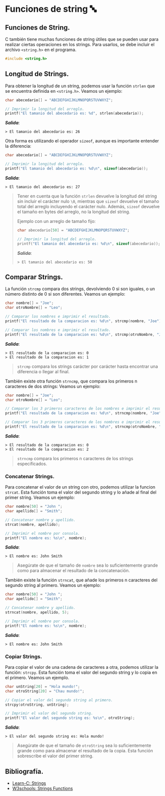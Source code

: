 # Funciones de string 🔤
## Funciones de String.
C también tiene muchas funciones de string útiles que se pueden usar para realizar ciertas operaciones en los strings. Para usarlos, se debe incluir el archivo `<string.h>` en el programa.
```c
#include <string.h>
```

## Longitud de Strings.
Para obtener la longitud de un string, podemos usar la función `strlen` que se encuentra definida en `<string.h>`. Veamos un ejemplo:
```c
char abecedario[] = "ABCDEFGHIJKLMNOPQRSTUVWXYZ";

// Imprimir la longitud del arreglo.
printf("El tamanio del abecedario es: %d", strlen(abecedario));
```
***Salida***:
```
> El tamanio del abecedario es: 26
```

Otra forma es utilizando el operador `sizeof`, aunque es importante entender la diferencia:
```c
char abecedario[] = "ABCDEFGHIJKLMNOPQRSTUVWXYZ";

// Imprimir la longitud del arreglo.
printf("El tamanio del abecedario es: %d\n", sizeof(abecedario));
```
***Salida***:
```
> El tamanio del abecedario es: 27
```

> Tener en cuenta que la función `strlen` devuelve la longitud del string sin incluir el carácter nulo `\0`, mientras que `sizeof` devuelve el tamaño total del arreglo incluyendo el carácter nulo. Además, `sizeof` devuelve el tamaño en bytes del arreglo, no la longitud del string.
>
> Ejemplo con un arreglo de tamaño fijo:
> ```c
> char abecedario[50] = "ABCDEFGHIJKLMNOPQRSTUVWXYZ";
> 
> // Imprimir la longitud del arreglo.
> printf("El tamanio del abecedario es: %d\n", sizeof(abecedario));
> ```
> ***Salida***:
> ```
> > El tamanio del abecedario es: 50
> ```

## Comparar Strings.
La función `strcmp` compara dos strings, devolviendo 0 si son iguales, o un número distinto de 0 si son diferentes. Veamos un ejemplo:
```c
char nombre[] = "Joe";
char otroNombre[] = "Leo";

// Comparar los nombres e imprimir el resultado.
printf("El resultado de la comparacion es: %d\n", strcmp(nombre, "Joe"));

// Comparar los nombres e imprimir el resultado.
printf("El resultado de la comparacion es: %d\n", strcmp(otroNombre, "Joe"));
```
***Salida***:
```
> El resultado de la comparacion es: 0
> El resultado de la comparacion es: 1
```
> `strcmp` compara los strings carácter por carácter hasta encontrar una diferencia o llegar al final.

También existe otra función `strncmp`, que compara los primeros n caracteres de dos strings: Veamos un ejemplo:
```c
char nombre[] = "Joe";
char otroNombre[] = "Leo";

// Comparar los 3 primeros caracteres de los nombres e imprimir el resultado.
printf("El resultado de la comparacion es: %d\n", strncmp(nombre, "Joe", 3));

// Comparar los 3 primeros caracteres de los nombres e imprimir el resultado.
printf("El resultado de la comparacion es: %d\n", strncmp(otroNombre, "Joe", 3));
```
***Salida***:
```
> El resultado de la comparacion es: 0
> El resultado de la comparacion es: 2
```
> `strncmp` compara los primeros n caracteres de los strings especificados.

### Concatenar Strings.
Para concatenar el valor de un string con otro, podemos utilizar la funcion `strcat`. Esta función toma el valor del segundo string y lo añade al final del primer string. Veamos un ejemplo:
```c
char nombre[50] = "John ";                                                      // nombre es: "John ".
char apellido[] = "Smith";

// Concatenar nombre y apellido.
strcat(nombre, apellido);                                                       // Ahora nombre es: "John Smith".

// Imprimir el nombre por consola.
printf("El nombre es: %s\n", nombre);
```
***Salida***:
```
> El nombre es: John Smith
```
> Asegúrate de que el tamaño de `nombre` sea lo suficientemente grande como para almacenar el resultado de la concatenación.

También existe la función `strncat`, que añade los primeros n caracteres del segundo string al primero. Veamos un ejemplo:
```c
char nombre[50] = "John ";                                                      // nombre es: "John ".
char apellido[] = "Smith";

// Concatenar nombre y apellido.
strncat(nombre, apellido, 5);                                                   // Ahora nombre es: "John Smith".

// Imprimir el nombre por consola.
printf("El nombre es: %s\n", nombre);
```
***Salida***:
```
> El nombre es: John Smith
```

### Copiar Strings.
Para copiar el valor de una cadena de caracteres a otra, podemos utilizar la función: `strcpy`. Esta función toma el valor del segundo string y lo copia en el primero. Veamos un ejemplo.
```c
char unString[20] = "Hola mundo!";
char otroString[20] = "Chau mundo!";                                            // otroString es: "Chau mundo!".

// Copiar el valor del segundo string al primero.
strcpy(otroString, unString);                                                   // Ahora otroString es: "Hola mundo!".

// Imprimir el valor del segundo string.
printf("El valor del segundo string es: %s\n", otroString);
```
***Salida***:
```
> El valor del segundo string es: Hola mundo!
```
> Asegúrate de que el tamaño de `otroString` sea lo suficientemente grande como para almacenar el resultado de la copia. Esta función sobrescribe el valor del primer string.

## Bibliografía.
- [Learn-C: Strings](https://www.learn-c.org/es/Strings)
- [W3schools: Strings Functions](https://www.w3schools.com/c/c_strings_functions.php)